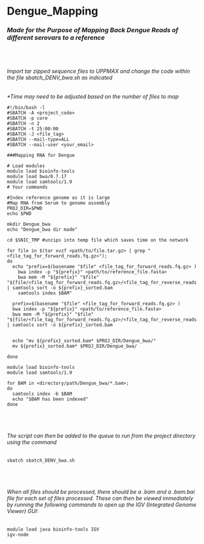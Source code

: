 # **Dengue_Mapping**
### _Made for the Purpose of Mapping Back Dengue Reads of different serovars to a reference_

<br/>
<br/>

###### Import tar zipped sequence files to *UPPMAX* and change the code within the file sbatch_DENV_bwa.sh as indicated
_*Time may need to be adjusted based on the number of files to map_

```
#!/bin/bash -l
#SBATCH -A <project_code>
#SBATCH -p core
#SBATCH -n 2
#SBATCH -t 25:00:00
#SBATCH -J <file_tag>
#SBATCH --mail-type=ALL
#SBATCH --mail-user <your_email>

###Mapping RNA for Dengue

# Load modules
module load bioinfo-tools
module load bwa/0.7.17
module load samtools/1.9
# Your commands

#Index reference genome as it is large
#Map RNA from Serum to genome assembly
PROJ_DIR=$PWD
echo $PWD

mkdir Dengue_bwa
echo "Dengue_bwa dir made"

cd $SNIC_TMP #unzips into temp file which saves time on the network

for file in $(tar xvzf <path/to/file.tar.gz> | grep "<file_tag_for_forward_reads.fq.gz>");
do
  echo "prefix=$(basename "$file" <file_tag_for_forward_reads.fq.gz> )
    bwa index -p "${prefix}" <path/to/reference_file.fasta>
    bwa mem -M "${prefix}" "$file" "${file/<file_tag_for_forward_reads.fq.gz>/<file_tag_for_reverse_reads.fq.gz>}" | samtools sort -o ${prefix}_sorted.bam
    samtools index $BAM"

  prefix=$(basename "$file" <file_tag_for_forward_reads.fq.gz> )
  bwa index -p "${prefix}" <path/to/reference_file.fasta>
  bwa mem -M "${prefix}" "$file" "${file/<file_tag_for_forward_reads.fq.gz>/<file_tag_for_reverse_reads.fq.gz>}" | samtools sort -o ${prefix}_sorted.bam


  echo "mv ${prefix}_sorted.bam* $PROJ_DIR/Dengue_bwa/"
  mv ${prefix}_sorted.bam* $PROJ_DIR/Dengue_bwa/

done

module load bioinfo-tools
module load samtools/1.9

for BAM in <directory/path/Dengue_bwa/*.bam>;
do
  samtools index -b $BAM
  echo "$BAM has been indexed"
done
```
<br/>
<br/>

###### The script can then be added to the queue to run from the project directory using the command
```
sbatch sbatch_DENV_bwa.sh
```
<br/>
<br/>

###### When all files should be processed, there should be a .bam and a .bam.bai file for each set of files processed. These can then be viewed immediately by running the following commands to open up the IGV (Integrated Genome Viewer) GUI:
```
module load java bioinfo-tools IGV
igv-node
```
